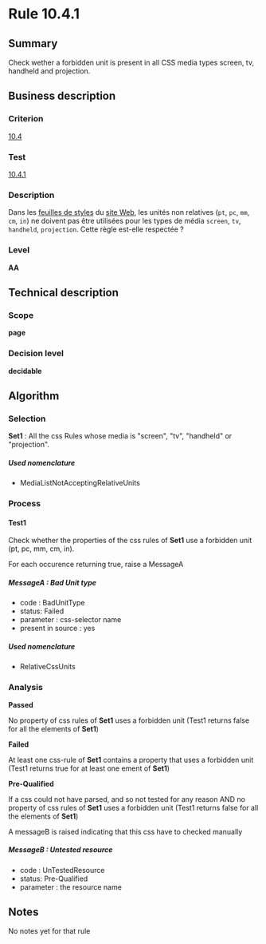 # Rule 10.4.1
## Summary

Check wether a forbidden unit is present in all CSS media types screen,
tv, handheld and projection.

## Business description

### Criterion

[10.4](http://references.modernisation.gouv.fr/referentiel-technique-0#crit-10-4)

### Test

[10.4.1](http://references.modernisation.gouv.fr/referentiel-technique-0#test-10-4-1)

### Description

Dans les <a href="http://references.modernisation.gouv.fr/referentiel-technique-0#mFeuilleStyle">feuilles de styles</a> du <a href="http://references.modernisation.gouv.fr/referentiel-technique-0#mSiteWeb">site Web</a>, les unit&eacute;s non relatives (`pt`, `pc`, `mm`, `cm`, `in`) ne doivent pas &ecirc;tre utilis&eacute;es pour les types de m&eacute;dia `screen`, `tv`, `handheld`, `projection`. Cette r&egrave;gle est-elle respect&eacute;e ?

### Level

**AA**

## Technical description

### Scope

**page**

### Decision level

**decidable**

## Algorithm

### Selection

**Set1** : All the css Rules whose media is "screen", "tv", "handheld" or
"projection".

##### Used nomenclature

-   MediaListNotAcceptingRelativeUnits

### Process

#### Test1

Check whether the properties of the css rules of **Set1** use a forbidden
unit (pt, pc, mm, cm, in).

For each occurence returning true, raise a MessageA

##### MessageA : Bad Unit type

-   code : BadUnitType
-   status: Failed
-   parameter : css-selector name
-   present in source : yes

##### Used nomenclature

-   RelativeCssUnits

### Analysis

**Passed**

No property of css rules of **Set1** uses a forbidden unit (Test1 returns
false for all the elements of **Set1**)

**Failed**

At least one css-rule of **Set1** contains a property that uses a forbidden
unit (Test1 returns true for at least one ement of **Set1**)

**Pre-Qualified**

If a css could not have parsed, and so not tested for any reason AND no
property of css rules of **Set1** uses a forbidden unit (Test1 returns false
for all the elements of **Set1**)

A messageB is raised indicating that this css have to checked manually

##### MessageB : Untested resource

-   code : UnTestedResource
-   status: Pre-Qualified
-   parameter : the resource name

## Notes

No notes yet for that rule
